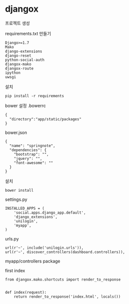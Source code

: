 # djangox

프로젝트 생성

requirements.txt 만들기

    Django>=1.7
    Mako
    django-extensions
    django-reset
    python-social-auth
    djangox-mako
    djangox-route
    ipython
    uwsgi

설치

    pip install -r requirements

bower 설정
.bowerrc

    {
      "directory":"app/static/packages"
    }

bower.json

    {
      "name": "springnote",
      "dependencies": {
        "bootstrap": "",
        "jquery": "",
        "font-awesome": ""
      }
    }

설치

    bower install
    
settings.py

    INSTALLED_APPS = (
        'social.apps.django_app.default',
        'django_extensions',
        'unilogin',
        'myapp',
    )
    
urls.py

    url(r'~', include('unilogin.urls')),
    url(r'~', discover_controllers(dashboard.controllers)),
    
myapp/controllers package

first index

    from djangox.mako.shortcuts import render_to_response


    def index(request):
        return render_to_response('index.html', locals())
        
